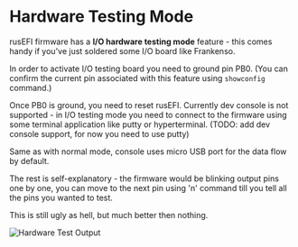 # Hardware Testing Mode

rusEFI firmware has a **I/O hardware testing mode** feature - this comes handy if you've just soldered some I/O board like Frankenso.

In order to activate I/O testing board you need to ground pin PB0. (You can confirm the current pin associated with this feature using `showconfig` command.)

Once PB0 is ground, you need to reset rusEFI.
Currently dev console is not supported - in I/O testing mode you need to connect to the firmware using some terminal application like putty or hyperterminal. (TODO: add dev console support, for now you need to use putty)

Same as with normal mode, console uses micro USB port for the data flow by default.

The rest is self-explanatory - the firmware would be blinking output pins one by one, you can move to the next pin using 'n' command till you tell all the pins you wanted to test.

This is still ugly as hell, but much better then nothing.

![Hardware Test Output](Images/hardware_test.png)
